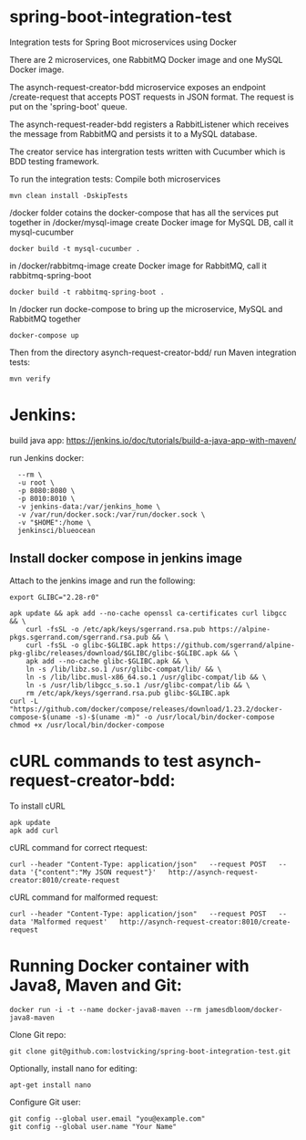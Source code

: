 # spring-boot-integration-test
Integration tests for Spring Boot microservices using Docker

There are 2 microservices, one RabbitMQ Docker image and one MySQL Docker image.

The asynch-request-creator-bdd microservice exposes an endpoint /create-request that accepts
POST requests in JSON format. The request is put on the 'spring-boot' queue.

The asynch-request-reader-bdd registers a RabbitListener which receives the message
from RabbitMQ and persists it to a MySQL database.

The creator service has intergration tests written with Cucumber which is BDD testing framework.

To run the integration tests:
Compile both microservices
```
mvn clean install -DskipTests
```


/docker folder cotains the docker-compose that has all the services put together
in /docker/mysql-image create Docker image for MySQL DB, call it mysql-cucumber
```
docker build -t mysql-cucumber .
```

in /docker/rabbitmq-image create Docker image for RabbitMQ, call it rabbitmq-spring-boot
```
docker build -t rabbitmq-spring-boot .
```

In /docker run docke-compose to bring up the microservice, MySQL and RabbitMQ together
```
docker-compose up
```

Then from the directory asynch-request-creator-bdd/ run Maven integration tests:
```
mvn verify
```

# Jenkins:
build java app: https://jenkins.io/doc/tutorials/build-a-java-app-with-maven/

run Jenkins docker:
```docker run \
  --rm \
  -u root \
  -p 8080:8080 \
  -p 8010:8010 \
  -v jenkins-data:/var/jenkins_home \
  -v /var/run/docker.sock:/var/run/docker.sock \
  -v "$HOME":/home \
  jenkinsci/blueocean
```

## Install docker compose in jenkins image
Attach to the jenkins image and run the following:
```
export GLIBC="2.28-r0"

apk update && apk add --no-cache openssl ca-certificates curl libgcc && \
    curl -fsSL -o /etc/apk/keys/sgerrand.rsa.pub https://alpine-pkgs.sgerrand.com/sgerrand.rsa.pub && \
    curl -fsSL -o glibc-$GLIBC.apk https://github.com/sgerrand/alpine-pkg-glibc/releases/download/$GLIBC/glibc-$GLIBC.apk && \
    apk add --no-cache glibc-$GLIBC.apk && \
    ln -s /lib/libz.so.1 /usr/glibc-compat/lib/ && \
    ln -s /lib/libc.musl-x86_64.so.1 /usr/glibc-compat/lib && \
    ln -s /usr/lib/libgcc_s.so.1 /usr/glibc-compat/lib && \
    rm /etc/apk/keys/sgerrand.rsa.pub glibc-$GLIBC.apk
curl -L "https://github.com/docker/compose/releases/download/1.23.2/docker-compose-$(uname -s)-$(uname -m)" -o /usr/local/bin/docker-compose
chmod +x /usr/local/bin/docker-compose
```

# cURL commands to test asynch-request-creator-bdd:
To install cURL
```
apk update
apk add curl
```

cURL command for correct rtequest:
```
curl --header "Content-Type: application/json"   --request POST   --data '{"content":"My JSON request"}'   http://asynch-request-creator:8010/create-request
```

cURL command for malformed request:
```
curl --header "Content-Type: application/json"   --request POST   --data 'Malformed request'   http://asynch-request-creator:8010/create-request
```


# Running Docker container with Java8, Maven and Git:
```
docker run -i -t --name docker-java8-maven --rm jamesdbloom/docker-java8-maven
```

Clone Git repo:
```
git clone git@github.com:lostvicking/spring-boot-integration-test.git
```

Optionally, install nano for editing:
```
apt-get install nano
```

Configure Git user:
```
git config --global user.email "you@example.com"
git config --global user.name "Your Name"
```
